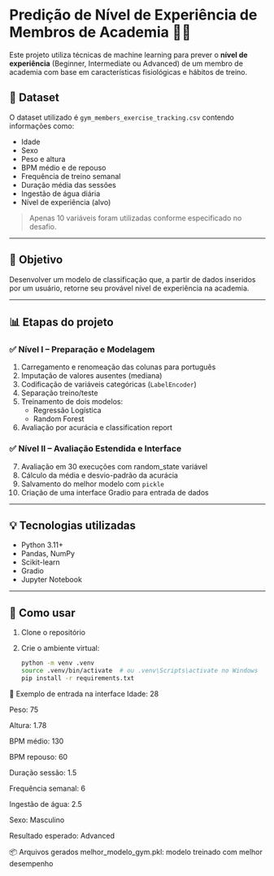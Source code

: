 # Predição de Nível de Experiência de Membros de Academia 🏋️‍♂️

Este projeto utiliza técnicas de machine learning para prever o **nível de experiência** (Beginner, Intermediate ou Advanced) de um membro de academia com base em características fisiológicas e hábitos de treino.

## 📁 Dataset

O dataset utilizado é `gym_members_exercise_tracking.csv` contendo informações como:

- Idade  
- Sexo  
- Peso e altura  
- BPM médio e de repouso  
- Frequência de treino semanal  
- Duração média das sessões  
- Ingestão de água diária  
- Nível de experiência (alvo)

> Apenas 10 variáveis foram utilizadas conforme especificado no desafio.

---

## 🧪 Objetivo

Desenvolver um modelo de classificação que, a partir de dados inseridos por um usuário, retorne seu provável nível de experiência na academia.

---

## 📊 Etapas do projeto

### ✅ Nível I – Preparação e Modelagem

1. Carregamento e renomeação das colunas para português  
2. Imputação de valores ausentes (mediana)  
3. Codificação de variáveis categóricas (`LabelEncoder`)  
4. Separação treino/teste  
5. Treinamento de dois modelos:
   - Regressão Logística  
   - Random Forest  
6. Avaliação por acurácia e classification report

### ✅ Nível II – Avaliação Estendida e Interface

7. Avaliação em 30 execuções com random_state variável  
8. Cálculo da média e desvio-padrão da acurácia  
9. Salvamento do melhor modelo com `pickle`  
10. Criação de uma interface Gradio para entrada de dados

---

## 💡 Tecnologias utilizadas

- Python 3.11+  
- Pandas, NumPy  
- Scikit-learn  
- Gradio  
- Jupyter Notebook

---

## 🚀 Como usar

1. Clone o repositório  
2. Crie o ambiente virtual:

   ```bash
   python -m venv .venv
   source .venv/bin/activate  # ou .venv\Scripts\activate no Windows
   pip install -r requirements.txt


💬 Exemplo de entrada na interface
Idade: 28

Peso: 75

Altura: 1.78

BPM médio: 130

BPM repouso: 60

Duração sessão: 1.5

Frequência semanal: 6

Ingestão de água: 2.5

Sexo: Masculino

Resultado esperado: Advanced



📦 Arquivos gerados
melhor_modelo_gym.pkl: modelo treinado com melhor desempenho
